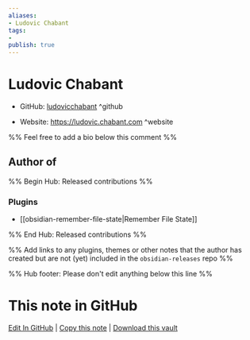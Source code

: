 ```yaml
---
aliases:
- Ludovic Chabant
tags:
- 
publish: true
---
```


# Ludovic Chabant

- GitHub: [ludovicchabant](https://github.com/ludovicchabant/) ^github
<!-- - Discord: `@` ^discord-->
- Website: <https://ludovic.chabant.com> ^website
<!-- - [[Publish sites|Publish site]]: ^publish-->

%% Feel free to add a bio below this comment %%


## Author of

%% Begin Hub: Released contributions %%
### Plugins
- [[obsidian-remember-file-state|Remember File State]]

%% End Hub: Released contributions %%

%% Add links to any plugins, themes or other notes that the author has created but are not (yet) included in the `obsidian-releases` repo %%

<!--
### Unlisted plugins
-->

<!--
### Others
-->

<!--
## Sponsor this author
-->

<!-- - [[GitHub sponsors]]: [Sponsor @ludovicchabant on GitHub Sponsors](https://github.com/sponsors/ludovicchabant) ^github-sponsor-->
<!-- - [[Buy me a coffee]]: <https://> ^buy-me-a-coffee-->
<!-- - [[PayPal]]: <https://> ^paypal-->
<!-- - [[Patreon]]: <https://> ^patreon-->

<!--
## Follow this author
-->

<!-- - [[YouTube Channels|On YouTube]]: <https://> ^youtube-->
<!-- - Twitter: <https://> ^twitter-->
<!-- - ... -->

%% Hub footer: Please don't edit anything below this line %%

# This note in GitHub

<span class="git-footer">[Edit In GitHub](https://github.dev/obsidian-community/obsidian-hub/blob/main/01%20-%20Community/People/ludovicchabant.md "git-hub-edit-note") | [Copy this note](https://raw.githubusercontent.com/obsidian-community/obsidian-hub/main/01%20-%20Community/People/ludovicchabant.md "git-hub-copy-note") | [Download this vault](https://github.com/obsidian-community/obsidian-hub/archive/refs/heads/main.zip "git-hub-download-vault") </span>
